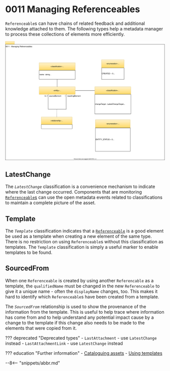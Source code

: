 <!-- SPDX-License-Identifier: CC-BY-4.0 -->
<!-- Copyright Contributors to the Egeria project 2020. -->

# 0011 Managing Referenceables

`Referenceable`s can have chains of related feedback and additional knowledge attached to them. The following types help a metadata manager to process these collections of elements more efficiently.

![UML](0011-managing-referenceables.svg)

## LatestChange

The *`LatestChange`* classification is a convenience mechanism to indicate where the last change occurred. Components that are monitoring [`Referenceable`s](/egeria-docs/types/0/0010-base-model/#referenceable) can use the open metadata events related to classifications to maintain a complete picture of the asset.

## Template

The *`Template`* classification indicates that a [`Referenceable`](/egeria-docs/types/0/0010-base-model/#referenceable) is a good element be used as a template when creating a new element of the same type. There is no restriction on using `Referenceable`s without this classification as templates. The `Template` classification is simply a useful marker to enable templates to be found.  

## SourcedFrom

When one `Referenceable` is created by using another `Referencable` as a template, the `qualifiedName` must be changed in the new `Referenceable` to give it a unique name - often the `displayName` changes, too. This makes it hard to identify which `Referenceable`s have been created from a template.

The *`SourcedFrom`* relationship is used to show the provenance of the information from the template. This is useful to help trace where information has come from and to help understand any potential impact cause by a change to the template if this change also needs to be made to the elements that were copied from it.

??? deprecated "Deprecated types"
    - `LastAttachment` - use `LatestChange` instead
    - `LastAttachmentLink` - use `LatestChange` instead

??? education "Further information"
    - [Cataloguing assets](../cataloging-assets)
    - [Using templates](../cataloging-assets/templated-cataloging.md)

--8<-- "snippets/abbr.md"
